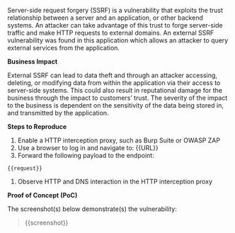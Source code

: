 Server-side request forgery (SSRF) is a vulnerability that exploits the trust relationship between a server and an application, or other backend systems. An attacker can take advantage of this trust to forge server-side traffic and make HTTP requests to external domains. An external SSRF vulnerability was found in this application which allows an attacker to query external services from the application.

**Business Impact**

External SSRF can lead to data theft and through an attacker accessing, deleting, or modifying data from within the application via their access to server-side systems. This could also result in reputational damage for the business through the impact to customers’ trust. The severity of the impact to the business is dependent on the sensitivity of the data being stored in, and transmitted by the application.

**Steps to Reproduce**

1. Enable a HTTP interception proxy, such as Burp Suite or OWASP ZAP
1. Use a browser to log in and navigate to: {{URL}}
1. Forward the following payload to the endpoint:

```http
{{request}}
```

1. Observe HTTP and DNS interaction in the HTTP interception proxy

**Proof of Concept (PoC)**

The screenshot(s) below demonstrate(s) the vulnerability:
>
> {{screenshot}}
